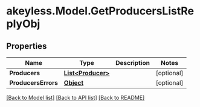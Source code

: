 # akeyless.Model.GetProducersListReplyObj
## Properties

Name | Type | Description | Notes
------------ | ------------- | ------------- | -------------
**Producers** | [**List&lt;Producer&gt;**](Producer.md) |  | [optional] 
**ProducersErrors** | [**Object**](.md) |  | [optional] 

[[Back to Model list]](../README.md#documentation-for-models) [[Back to API list]](../README.md#documentation-for-api-endpoints) [[Back to README]](../README.md)


